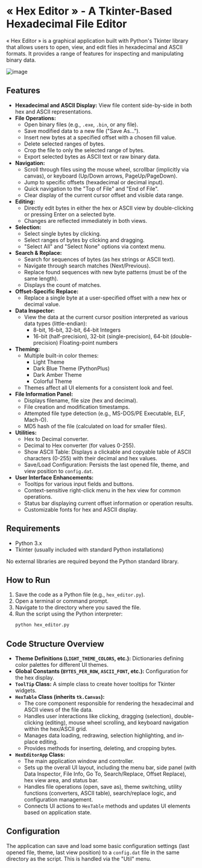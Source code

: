 # « Hex Editor » - A Tkinter-Based Hexadecimal File Editor

« Hex Editor » is a graphical application built with Python's Tkinter library that allows users to open, view, and edit files in hexadecimal and ASCII formats. It provides a range of features for inspecting and manipulating binary data.

![image](https://github.com/user-attachments/assets/6af1538e-35b1-4030-a19b-b95a8a6ff8fe)



## Features

*   **Hexadecimal and ASCII Display:** View file content side-by-side in both hex and ASCII representations.
*   **File Operations:**
    *   Open binary files (e.g., `.exe`, `.bin`, or any file).
    *   Save modified data to a new file ("Save As...").
    *   Insert new bytes at a specified offset with a chosen fill value.
    *   Delete selected ranges of bytes.
    *   Crop the file to only the selected range of bytes.
    *   Export selected bytes as ASCII text or raw binary data.
*   **Navigation:**
    *   Scroll through files using the mouse wheel, scrollbar (implicitly via canvas), or keyboard (Up/Down arrows, PageUp/PageDown).
    *   Jump to specific offsets (hexadecimal or decimal input).
    *   Quick navigation to the "Top of File" and "End of File".
    *   Clear display of the current cursor offset and visible data range.
*   **Editing:**
    *   Directly edit bytes in either the hex or ASCII view by double-clicking or pressing Enter on a selected byte.
    *   Changes are reflected immediately in both views.
*   **Selection:**
    *   Select single bytes by clicking.
    *   Select ranges of bytes by clicking and dragging.
    *   "Select All" and "Select None" options via context menu.
*   **Search & Replace:**
    *   Search for sequences of bytes (as hex strings or ASCII text).
    *   Navigate through search matches (Next/Previous).
    *   Replace found sequences with new byte patterns (must be of the same length).
    *   Displays the count of matches.
*   **Offset-Specific Replace:**
    *   Replace a single byte at a user-specified offset with a new hex or decimal value.
*   **Data Inspector:**
    *   View the data at the current cursor position interpreted as various data types (little-endian):
        *   8-bit, 16-bit, 32-bit, 64-bit Integers
        *   16-bit (half-precision), 32-bit (single-precision), 64-bit (double-precision) Floating-point numbers
*   **Theming:**
    *   Multiple built-in color themes:
        *   Light Theme
        *   Dark Blue Theme (PythonPlus)
        *   Dark Amber Theme
        *   Colorful Theme
    *   Themes affect all UI elements for a consistent look and feel.
*   **File Information Panel:**
    *   Displays filename, file size (hex and decimal).
    *   File creation and modification timestamps.
    *   Attempted file type detection (e.g., MS-DOS/PE Executable, ELF, Mach-O).
    *   MD5 hash of the file (calculated on load for smaller files).
*   **Utilities:**
    *   Hex to Decimal converter.
    *   Decimal to Hex converter (for values 0-255).
    *   Show ASCII Table: Displays a clickable and copyable table of ASCII characters (0-255) with their decimal and hex values.
    *   Save/Load Configuration: Persists the last opened file, theme, and view position to `config.dat`.
*   **User Interface Enhancements:**
    *   Tooltips for various input fields and buttons.
    *   Context-sensitive right-click menu in the hex view for common operations.
    *   Status bar displaying current offset information or operation results.
    *   Customizable fonts for hex and ASCII display.

## Requirements

*   Python 3.x
*   Tkinter (usually included with standard Python installations)

No external libraries are required beyond the Python standard library.

## How to Run

1.  Save the code as a Python file (e.g., `hex_editor.py`).
2.  Open a terminal or command prompt.
3.  Navigate to the directory where you saved the file.
4.  Run the script using the Python interpreter:
    ```bash
    python hex_editor.py
    ```

## Code Structure Overview

*   **Theme Definitions (`LIGHT_THEME_COLORS`, etc.):** Dictionaries defining color palettes for different UI themes.
*   **Global Constants (`BYTES_PER_ROW`, `ASCII_FONT`, etc.):** Configuration for the hex display.
*   **`ToolTip` Class:** A simple class to create hover tooltips for Tkinter widgets.
*   **`HexTable` Class (inherits `tk.Canvas`):**
    *   The core component responsible for rendering the hexadecimal and ASCII views of the file data.
    *   Handles user interactions like clicking, dragging (selection), double-clicking (editing), mouse wheel scrolling, and keyboard navigation within the hex/ASCII grid.
    *   Manages data loading, redrawing, selection highlighting, and in-place editing.
    *   Provides methods for inserting, deleting, and cropping bytes.
*   **`HexEditorApp` Class:**
    *   The main application window and controller.
    *   Sets up the overall UI layout, including the menu bar, side panel (with Data Inspector, File Info, Go To, Search/Replace, Offset Replace), hex view area, and status bar.
    *   Handles file operations (open, save as), theme switching, utility functions (converters, ASCII table), search/replace logic, and configuration management.
    *   Connects UI actions to `HexTable` methods and updates UI elements based on application state.

## Configuration

The application can save and load some basic configuration settings (last opened file, theme, last view position) to a `config.dat` file in the same directory as the script. This is handled via the "Util" menu.
